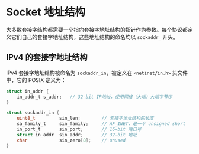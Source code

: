 # Socket 地址结构

大多数套接字结构都需要一个指向套接字地址结构的指针作为参数。每个协议都定义它们自己的套接字地址结构，这些地址结构的命名均以 `sockaddr_` 开头。

## IPv4 的套接字地址结构

IPv4 套接字地址结构被命名为 `sockaddr_in`，被定义在 `<netinet/in.h>` 头文件中，它的 POSIX 定义为：

```c
struct in_addr {
    in_addr_t s_addr;   // 32-bit IP地址，使用网络（大端）大端字节序
}

struct sockaddr_in {
    uint8_t         sin_len;        // 套接字地址结构的长度      
    sa_family_t     sin_family;     // AF_INET，是一个 unsigned short
    in_port_t       sin_port;       // 16-bit 端口号
    struct in_addr  sin_addr;       // 32-bit 地址
    char            sin_zero[8];    // unused
}
```

